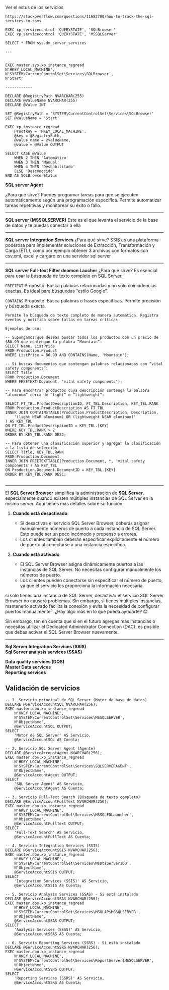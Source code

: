 Ver el estus de los servicios 
```
https://stackoverflow.com/questions/11682700/how-to-track-the-sql-services-in-ssms

EXEC xp_servicecontrol 'QUERYSTATE', 'SQLBrowser'
EXEC xp_servicecontrol 'QUERYSTATE', 'MSSQLServer'
  
SELECT * FROM sys.dm_server_services

---


EXEC master.sys.xp_instance_regread
N'HKEY_LOCAL_MACHINE',
N'SYSTEM\CurrentControlSet\Services\SQLBrowser',
N'Start' 

------------

DECLARE @RegistryPath NVARCHAR(255)
DECLARE @ValueName NVARCHAR(255)
DECLARE @Value INT

SET @RegistryPath = 'SYSTEM\CurrentControlSet\Services\SQLBrowser'
SET @ValueName = 'Start'

EXEC xp_instance_regread
    @rootkey = 'HKEY_LOCAL_MACHINE',
    @key = @RegistryPath,
    @value_name = @ValueName,
    @value = @Value OUTPUT

SELECT CASE @Value
    WHEN 2 THEN 'Automático'
    WHEN 3 THEN 'Manual'
    WHEN 4 THEN 'Deshabilitado'
    ELSE 'Desconocido'
END AS SQLBrowserStatus

```


**SQL server Agent**

¿Para qué sirve?
Puedes programar tareas para que se ejecuten automáticamente según una programación específica.
Permite automatizar tareas repetitivas y monitorear su éxito o fallo.

---

**SQL server (MSSQLSERVER)**
Este es el que levanta el servicio de la base de datos y te puedas conectar a ella 

---

**SQL server Integration Services**
¿Para qué sirve?
 SSIS  es una plataforma poderosa para implementar soluciones de Extracción, Transformación y Carga (ETL), como por ejemplo obtener 3 archivos con formatos con csv,xml, excel  y cargaro en una servidor sql server

---



**SQL server Full-text Filter deamon Laucher**
¿Para qué sirve?
Es esencial para usar la búsqueda de texto completo en SQL Server.

``FREETEXT``
Propósito: Busca palabras relacionadas y no solo coincidencias exactas. Es ideal para búsquedas “estilo Google”.


``CONTAINS``
Propósito: Busca palabras o frases específicas. Permite precisión y búsqueda exacta.



```
Permite la búsqueda de texto completo de manera automática. Registra eventos y notifica sobre fallas en tareas críticas.
 
Ejemplos de uso:  

-- Supongamos que deseas buscar todos los productos con un precio de $80.99 que contengan la palabra “Mountain”:
SELECT Name, ListPrice
FROM Production.Product
WHERE ListPrice = 80.99 AND CONTAINS(Name, 'Mountain');

-- Si buscas documentos que contengan palabras relacionadas con “vital safety components”:
SELECT Title
FROM Production.Document
WHERE FREETEXT(Document, 'vital safety components');

-- Para encontrar productos cuya descripción contenga la palabra “aluminum” cerca de “light” o “lightweight”:

SELECT FT_TBL.ProductDescriptionID, FT_TBL.Description, KEY_TBL.RANK
FROM Production.ProductDescription AS FT_TBL
INNER JOIN CONTAINSTABLE(Production.ProductDescription, Description,
    '(light NEAR aluminum) OR (lightweight NEAR aluminum)'
) AS KEY_TBL
ON FT_TBL.ProductDescriptionID = KEY_TBL.[KEY]
WHERE KEY_TBL.RANK > 2
ORDER BY KEY_TBL.RANK DESC;

-- Para obtener una clasificación superior y agregar la clasificación a la lista de selección
SELECT Title, KEY_TBL.RANK
FROM Production.Document
INNER JOIN FREETEXTTABLE(Production.Document, *, 'vital safety components') AS KEY_TBL
ON Production.Document.DocumentID = KEY_TBL.[KEY]
ORDER BY KEY_TBL.RANK DESC;


```
---

El **SQL Server Browser** simplifica la administración de **SQL Server**, especialmente cuando existen múltiples instancias de SQL Server en la mismo server. Aquí tienes más detalles sobre su función:

1. **Cuando está desactivado**:
   - Si desactivas el servicio SQL Server Browser, deberás asignar manualmente números de puerto a cada instancia de SQL Server. Esto puede ser un poco incómodo y propenso a errores.
   - Los clientes también deberán especificar explícitamente el número de puerto al conectarse a una instancia específica.

2. **Cuando está activado**:
   - El SQL Server Browser asigna dinámicamente puertos a las instancias de SQL Server. No necesitas configurar manualmente los números de puerto.
   - Los clientes pueden conectarse sin especificar el número de puerto, ya que el servicio les proporciona la información necesaria.
 
 si solo tienes una instancia de SQL Server, desactivar el servicio SQL Server Browser no causará problemas. Sin embargo, si tienes múltiples instancias, mantenerlo activado facilita la conexión y evita la necesidad de configurar puertos manualmente³. ¿Hay algo más en lo que pueda ayudarte? 😊

Sin embargo, ten en cuenta que si en el futuro agregas más instancias o necesitas utilizar el Dedicated Administrator Connection (DAC), es posible que debas activar el SQL Server Browser nuevamente.

--- 

**Sql Server Integration Services (SSIS)** <br>
**Sql Server analysis services (SSAS)** <br>

**Data quality services (DQS)**  <br>
**Master Data services** <br>
**Reporting services**

## Validación de servicios 
```
-- 1. Servicio principal de SQL Server (Motor de base de datos)
DECLARE @ServiceAccountSQL NVARCHAR(256);
EXEC master.dbo.xp_instance_regread 
    N'HKEY_LOCAL_MACHINE', 
    N'SYSTEM\CurrentControlSet\Services\MSSQLSERVER', 
    N'ObjectName', 
    @ServiceAccountSQL OUTPUT;
SELECT 
    'Motor de SQL Server' AS Servicio,
    @ServiceAccountSQL AS Cuenta;

-- 2. Servicio SQL Server Agent (Agente)
DECLARE @ServiceAccountAgent NVARCHAR(256);
EXEC master.dbo.xp_instance_regread 
    N'HKEY_LOCAL_MACHINE', 
    N'SYSTEM\CurrentControlSet\Services\SQLSERVERAGENT', 
    N'ObjectName', 
    @ServiceAccountAgent OUTPUT;
SELECT 
    'SQL Server Agent' AS Servicio,
    @ServiceAccountAgent AS Cuenta;

-- 3. Servicio Full-Text Search (Búsqueda de texto completo)
DECLARE @ServiceAccountFullText NVARCHAR(256);
EXEC master.dbo.xp_instance_regread 
    N'HKEY_LOCAL_MACHINE', 
    N'SYSTEM\CurrentControlSet\Services\MSSQLFDLauncher', 
    N'ObjectName', 
    @ServiceAccountFullText OUTPUT;
SELECT 
    'Full-Text Search' AS Servicio,
    @ServiceAccountFullText AS Cuenta;

-- 4. Servicio Integration Services (SSIS)
DECLARE @ServiceAccountSSIS NVARCHAR(256);
EXEC master.dbo.xp_instance_regread 
    N'HKEY_LOCAL_MACHINE', 
    N'SYSTEM\CurrentControlSet\Services\MsDtsServer160', 
    N'ObjectName', 
    @ServiceAccountSSIS OUTPUT;
SELECT 
    'Integration Services (SSIS)' AS Servicio,
    @ServiceAccountSSIS AS Cuenta;

-- 5. Servicio Analysis Services (SSAS) - Si está instalado
DECLARE @ServiceAccountSSAS NVARCHAR(256);
EXEC master.dbo.xp_instance_regread 
    N'HKEY_LOCAL_MACHINE', 
    N'SYSTEM\CurrentControlSet\Services\MSOLAP$MSSQLSERVER', 
    N'ObjectName', 
    @ServiceAccountSSAS OUTPUT;
SELECT 
    'Analysis Services (SSAS)' AS Servicio,
    @ServiceAccountSSAS AS Cuenta;

-- 6. Servicio Reporting Services (SSRS) - Si está instalado
DECLARE @ServiceAccountSSRS NVARCHAR(256);
EXEC master.dbo.xp_instance_regread 
    N'HKEY_LOCAL_MACHINE', 
    N'SYSTEM\CurrentControlSet\Services\ReportServer$MSSQLSERVER', 
    N'ObjectName', 
    @ServiceAccountSSRS OUTPUT;
SELECT 
    'Reporting Services (SSRS)' AS Servicio,
    @ServiceAccountSSRS AS Cuenta;

```
